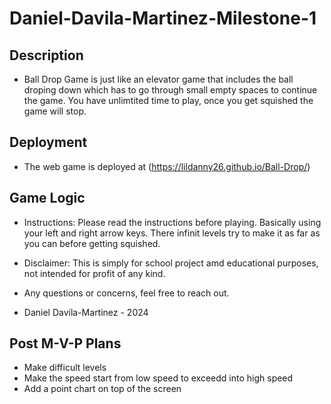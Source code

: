 # Daniel-Davila-Martinez-Milestone-1

## Description

- Ball Drop Game is just like an elevator game that includes the ball droping down which has to go through small empty spaces to continue the game. You have unlimtited time to play, once you get squished the game will stop. 


## Deployment

- The web game is deployed at (https://lildanny26.github.io/Ball-Drop/)

## Game Logic

- Instructions: Please read the instructions before playing. Basically using your left and right arrow keys. There infinit levels try to make it as far as you can before getting squished. 

- Disclaimer: This is simply for school project amd educational purposes, not intended for profit of any kind. 
- Any questions or concerns, feel free to reach out.
- Daniel Davila-Martinez - 2024

## Post M-V-P Plans 

- Make difficult levels 
- Make the speed start from low speed to exceedd into high speed
- Add a point chart on top of the screen 